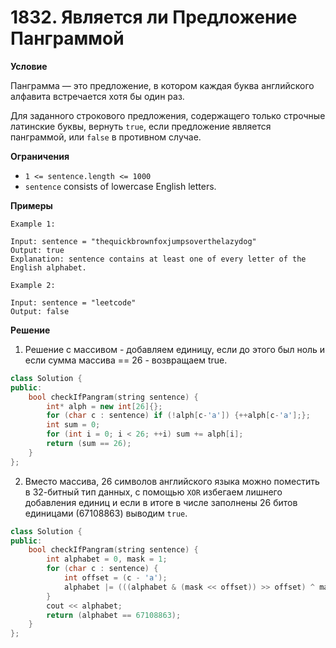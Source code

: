 # 1832. Является ли Предложение Панграммой

**Условие**

Панграмма — это предложение, в котором каждая буква английского алфавита встречается хотя бы один раз.

Для заданного строкового предложения, содержащего только строчные латинские буквы, вернуть `true`, если предложение является панграммой, или `false` в противном случае.


**Ограничения**
- `1 <= sentence.length <= 1000`
- `sentence` consists of lowercase English letters.

**Примеры**

```
Example 1:

Input: sentence = "thequickbrownfoxjumpsoverthelazydog"
Output: true
Explanation: sentence contains at least one of every letter of the English alphabet.

Example 2:

Input: sentence = "leetcode"
Output: false
```


**Решение**

1. Решение с массивом - добавляем единицу, если до этого был ноль и если сумма массива == 26 - возвращаем true.

```C++
class Solution {
public:
    bool checkIfPangram(string sentence) {
        int* alph = new int[26]{};
        for (char c : sentence) if (!alph[c-'a']) {++alph[c-'a'];};
        int sum = 0;
        for (int i = 0; i < 26; ++i) sum += alph[i];
        return (sum == 26);
    }
};
```
2. Вместо массива, 26 символов английского языка можно поместить в 32-битный тип данных, с помощью `XOR` избегаем лишнего добавления единиц и если в итоге в числе заполнены 26 битов единицами (67108863) выводим `true`.

```C++
class Solution {
public:
    bool checkIfPangram(string sentence) {
        int alphabet = 0, mask = 1;
        for (char c : sentence) {
            int offset = (c - 'a');
            alphabet |= (((alphabet & (mask << offset)) >> offset) ^ mask) << offset;
        }
        cout << alphabet;
        return (alphabet == 67108863);
    }
};
```
